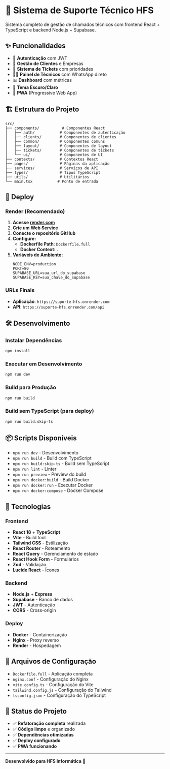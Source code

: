 # 🚀 Sistema de Suporte Técnico HFS

Sistema completo de gestão de chamados técnicos com frontend React + TypeScript e backend Node.js + Supabase.

## ✨ Funcionalidades

- 🔐 **Autenticação** com JWT
- 👥 **Gestão de Clientes** e Empresas
- 🎫 **Sistema de Tickets** com prioridades
- 👨‍💻 **Painel de Técnicos** com WhatsApp direto
- 📊 **Dashboard** com métricas
- 🌙 **Tema Escuro/Claro**
- 📱 **PWA** (Progressive Web App)

## 🏗️ Estrutura do Projeto

```
src/
├── components/          # Componentes React
│   ├── auth/           # Componentes de autenticação
│   ├── clients/        # Componentes de clientes
│   ├── common/         # Componentes comuns
│   ├── layout/         # Componentes de layout
│   ├── tickets/        # Componentes de tickets
│   └── ui/             # Componentes de UI
├── contexts/           # Contextos React
├── pages/              # Páginas da aplicação
├── services/           # Serviços de API
├── types/              # Tipos TypeScript
├── utils/              # Utilitários
└── main.tsx           # Ponto de entrada
```

## 🚀 Deploy

### Render (Recomendado)

1. **Acesse [render.com](https://render.com)**
2. **Crie um Web Service**
3. **Conecte o repositório GitHub**
4. **Configure:**
   - **Dockerfile Path**: `Dockerfile.full`
   - **Docker Context**: `.`
5. **Variáveis de Ambiente:**
   ```
   NODE_ENV=production
   PORT=80
   SUPABASE_URL=sua_url_do_supabase
   SUPABASE_KEY=sua_chave_do_supabase
   ```

### URLs Finais
- **Aplicação**: `https://suporte-hfs.onrender.com`
- **API**: `https://suporte-hfs.onrender.com/api`

## 🛠️ Desenvolvimento

### Instalar Dependências
```bash
npm install
```

### Executar em Desenvolvimento
```bash
npm run dev
```

### Build para Produção
```bash
npm run build
```

### Build sem TypeScript (para deploy)
```bash
npm run build:skip-ts
```

## 📦 Scripts Disponíveis

- `npm run dev` - Desenvolvimento
- `npm run build` - Build com TypeScript
- `npm run build:skip-ts` - Build sem TypeScript
- `npm run lint` - Linter
- `npm run preview` - Preview do build
- `npm run docker:build` - Build Docker
- `npm run docker:run` - Executar Docker
- `npm run docker:compose` - Docker Compose

## 🔧 Tecnologias

### Frontend
- **React 18** + **TypeScript**
- **Vite** - Build tool
- **Tailwind CSS** - Estilização
- **React Router** - Roteamento
- **React Query** - Gerenciamento de estado
- **React Hook Form** - Formulários
- **Zod** - Validação
- **Lucide React** - Ícones

### Backend
- **Node.js** + **Express**
- **Supabase** - Banco de dados
- **JWT** - Autenticação
- **CORS** - Cross-origin

### Deploy
- **Docker** - Containerização
- **Nginx** - Proxy reverso
- **Render** - Hospedagem

## 📁 Arquivos de Configuração

- `Dockerfile.full` - Aplicação completa
- `nginx.conf` - Configuração do Nginx
- `vite.config.ts` - Configuração do Vite
- `tailwind.config.js` - Configuração do Tailwind
- `tsconfig.json` - Configuração do TypeScript

## 🎯 Status do Projeto

- ✅ **Refatoração completa** realizada
- ✅ **Código limpo** e organizado
- ✅ **Dependências otimizadas**
- ✅ **Deploy configurado**
- ✅ **PWA funcionando**

---

**Desenvolvido para HFS Informática** 🚀 